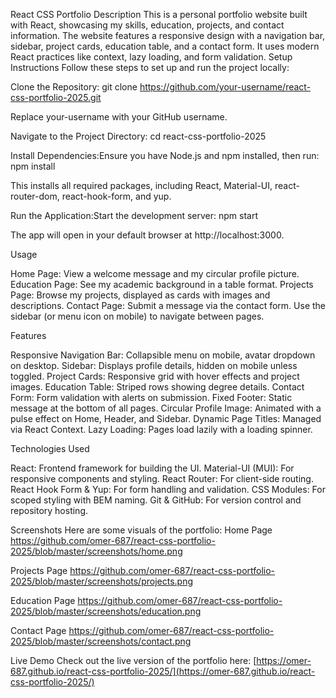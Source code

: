 React CSS Portfolio
Description
This is a personal portfolio website built with React, showcasing my skills, education, projects, and contact information. The website features a responsive design with a navigation bar, sidebar, project cards, education table, and a contact form. It uses modern React practices like context, lazy loading, and form validation.
Setup Instructions
Follow these steps to set up and run the project locally:

Clone the Repository:
git clone https://github.com/your-username/react-css-portfolio-2025.git

Replace your-username with your GitHub username.

Navigate to the Project Directory:
cd react-css-portfolio-2025


Install Dependencies:Ensure you have Node.js and npm installed, then run:
npm install

This installs all required packages, including React, Material-UI, react-router-dom, react-hook-form, and yup.

Run the Application:Start the development server:
npm start

The app will open in your default browser at http://localhost:3000.


Usage

Home Page: View a welcome message and my circular profile picture.
Education Page: See my academic background in a table format.
Projects Page: Browse my projects, displayed as cards with images and descriptions.
Contact Page: Submit a message via the contact form.
Use the sidebar (or menu icon on mobile) to navigate between pages.

Features

Responsive Navigation Bar: Collapsible menu on mobile, avatar dropdown on desktop.
Sidebar: Displays profile details, hidden on mobile unless toggled.
Project Cards: Responsive grid with hover effects and project images.
Education Table: Striped rows showing degree details.
Contact Form: Form validation with alerts on submission.
Fixed Footer: Static message at the bottom of all pages.
Circular Profile Image: Animated with a pulse effect on Home, Header, and Sidebar.
Dynamic Page Titles: Managed via React Context.
Lazy Loading: Pages load lazily with a loading spinner.

Technologies Used

React: Frontend framework for building the UI.
Material-UI (MUI): For responsive components and styling.
React Router: For client-side routing.
React Hook Form & Yup: For form handling and validation.
CSS Modules: For scoped styling with BEM naming.
Git & GitHub: For version control and repository hosting.

Screenshots
Here are some visuals of the portfolio:
Home Page
https://github.com/omer-687/react-css-portfolio-2025/blob/master/screenshots/home.png

Projects Page
https://github.com/omer-687/react-css-portfolio-2025/blob/master/screenshots/projects.png

Education Page
https://github.com/omer-687/react-css-portfolio-2025/blob/master/screenshots/education.png

Contact Page
https://github.com/omer-687/react-css-portfolio-2025/blob/master/screenshots/contact.png

Live Demo
Check out the live version of the portfolio here:
[https://omer-687.github.io/react-css-portfolio-2025/](https://omer-687.github.io/react-css-portfolio-2025/)
